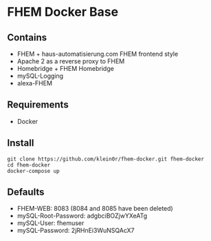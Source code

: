 # FHEM Docker Base

## Contains

- FHEM + haus-automatisierung.com FHEM frontend style
- Apache 2 as a reverse proxy to FHEM
- Homebridge + FHEM Homebridge
- mySQL-Logging
- alexa-FHEM

## Requirements

- Docker

## Install

```
git clone https://github.com/klein0r/fhem-docker.git fhem-docker
cd fhem-docker
docker-compose up
```

## Defaults

- FHEM-WEB: 8083 (8084 and 8085 have been deleted)
- mySQL-Root-Password: adgbciBOZjwYXeATg
- mySQL-User: fhemuser
- mySQL-Password: 2jRHnEi3WuNSQAcX7
